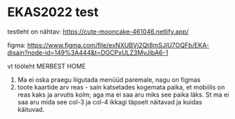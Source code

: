# EKAS2022 test

testleht on nähtav:    https://cute-mooncake-461046.netlify.app/

figma: https://www.figma.com/file/exNXUBVj2Qt8mSJlU7OQFb/EKA-disain?node-id=149%3A444&t=DGCPxULZ3MvJibA6-1

vt tööleht MERBEST HOME


1. Ma ei oska praegu liigutada menüüd paremale, nagu on figmas
2. toote kaartide arv reas - sain katsetades kogemata paika, et mobiilis on reas kaks ja arvutis kolm; aga ma ei saa aru miks see paika läks. St ma ei saa aru mida see col-3 ja col-4 ikkagi täpselt näitavad ja kuidas käituvad.
